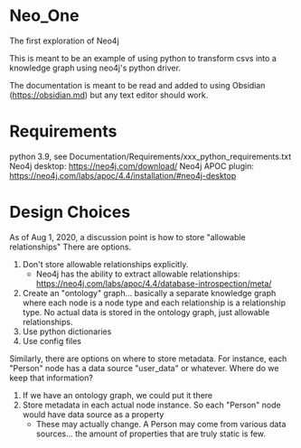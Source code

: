 # Neo_One
The first exploration of Neo4j

This is meant to be an example of using python to transform csvs into a knowledge graph using neo4j's python driver.

The documentation is meant to be read and added to using Obsidian (https://obsidian.md) but any text editor should work.

# Requirements
python 3.9, see Documentation/Requirements/xxx_python_requirements.txt
Neo4j desktop: https://neo4j.com/download/
Neo4j APOC plugin: https://neo4j.com/labs/apoc/4.4/installation/#neo4j-desktop

# Design Choices
As of Aug 1, 2020, a discussion point is how to store "allowable relationships" There are options.
1. Don't store allowable relationships explicitly.
    - Neo4j has the ability to extract allowable relationships: https://neo4j.com/labs/apoc/4.4/database-introspection/meta/
2. Create an "ontology" graph... basically a separate knowledge graph where each node is a node type and each relationship
   is a relationship type. No actual data is stored in the ontology graph, just allowable relationships.
3. Use python dictionaries
4. Use config files

Similarly, there are options on where to store metadata. For instance, each "Person" node has a data source "user_data" or whatever.
Where do we keep that information?
1. If we have an ontology graph, we could put it there
2. Store metadata in each actual node instance. So each "Person" node would have data source as a property
    - These may actually change. A Person may come from various data sources... the amount of properties that are truly static is few.
